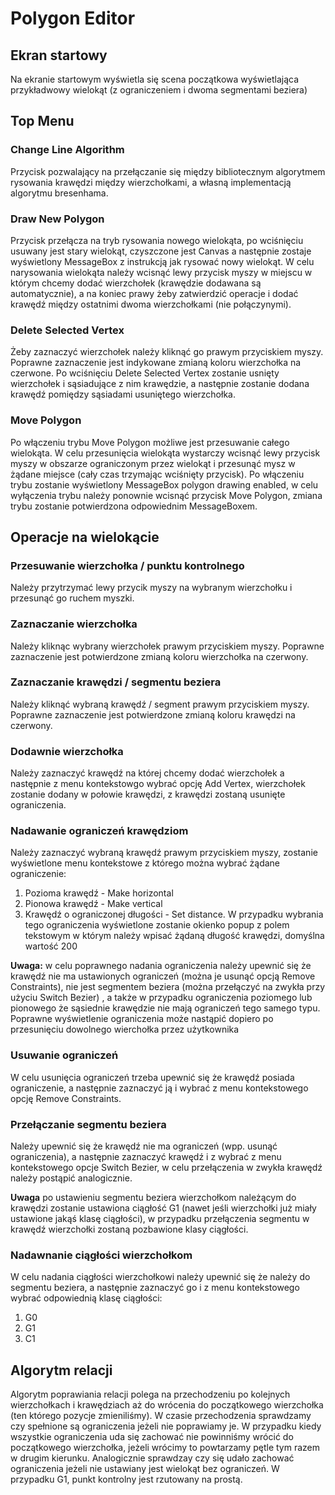  # Polygon Editor
 ## Ekran startowy 
 Na ekranie startowym wyświetla się scena początkowa wyświetlająca przykładwowy wielokąt (z ograniczeniem i dwoma segmentami beziera)
 ## Top Menu
 ### Change Line Algorithm
 Przycisk pozwalający na przełączanie się między bibliotecznym algorytmem rysowania krawędzi między wierzchołkami, a własną implementacją algorytmu bresenhama.
 ### Draw New Polygon
 Przycisk przełącza na tryb rysowania nowego wielokąta, po wciśnięciu usuwany jest stary wielokąt, czyszczone jest Canvas a następnie zostaje wyświetlony MessageBox z instrukcją 
 jak rysować nowy wielokąt. W celu narysowania wielokąta należy wcisnąć lewy przycisk myszy w miejscu w którym chcemy dodać wierzchołek (krawędzie dodawana są automatycznie), 
 a na koniec prawy żeby zatwierdzić operacje i dodać 
 krawędź między ostatnimi dwoma wierzchołkami (nie połączynymi).
 ### Delete Selected Vertex
 Żeby zaznaczyć wierzchołek należy kliknąć go prawym przyciskiem myszy. Poprawne zaznaczenie jest indykowane zmianą koloru wierzchołka na czerwone.
 Po wciśnięciu Delete Selected Vertex zostanie usnięty wierzchołek i sąsiadujące z nim krawędzie, a następnie zostanie dodana krawędź pomiędzy sąsiadami usuniętego wierzchołka.
 ### Move Polygon
 Po włączeniu trybu Move Polygon możliwe jest przesuwanie całego wielokąta. 
 W celu przesunięcia wielokąta wystarczy wcisnąć lewy przycisk myszy w obszarze ograniczonym przez wielokąt i przesunąć mysz w żądane miejsce (cały czas trzymając wciśnięty przycisk).
 Po włączeniu trybu zostanie wyświetlony MessageBox polygon drawing enabled, 
 w celu wyłączenia trybu należy ponownie wcisnąć przycisk Move Polygon, zmiana trybu zostanie potwierdzona odpowiednim MessageBoxem.
 ## Operacje na wielokącie 
 ### Przesuwanie wierzchołka / punktu kontrolnego
 Należy przytrzymać lewy przycik myszy na wybranym wierzchołku i przesunąć go ruchem myszki.
 ### Zaznaczanie wierzchołka
 Należy kliknąc wybrany wierzchołek prawym przyciskiem myszy. Poprawne zaznaczenie jest potwierdzone zmianą koloru wierzchołka na czerwony.
 ### Zaznaczanie krawędzi / segmentu beziera
 Należy kliknąć wybraną krawędź / segment prawym przyciskiem myszy. Poprawne zaznaczenie jest potwierdzone zmianą koloru krawędzi na czerwony.
 ### Dodawnie wierzchołka
 Należy zaznaczyć krawędź na której chcemy dodać wierzchołek a następnie z menu kontekstowgo wybrać opcję Add Vertex, wierzchołek zostanie dodany w połowie krawędzi, 
 z krawędzi zostaną usunięte ograniczenia.
 ### Nadawanie ograniczeń krawędziom
 Należy zaznaczyć wybraną krawędź prawym przyciskiem myszy, zostanie wyświetlone menu kontekstowe z którego można wybrać żądane ograniczenie:
 1. Pozioma krawędź - Make horizontal
 2. Pionowa krawędź - Make vertical
 3. Krawędź o ograniczonej długości - Set distance. W przypadku wybrania tego ograniczenia wyświetlone zostanie okienko popup z polem tekstowym w którym należy wpisać żądaną długość krawędzi, domyślna wartość 200

**Uwaga:** w celu poprawnego nadania ograniczenia należy upewnić się że krawędź nie ma ustawionych ograniczeń (można je usunąć opcją Remove Constraints), nie jest segmentem beziera 
(można przełączyć na zwykła przy użyciu Switch Bezier)
, a także w przypadku ograniczenia poziomego lub pionowego że sąsiednie krawędzie nie mają ograniczeń tego samego typu. 
Poprawne wyświetlenie ograniczenia może nastąpić dopiero po przesunięciu dowolnego wierchołka przez użytkownika
### Usuwanie ograniczeń
W celu usunięcia ograniczeń trzeba upewnić się że krawędź posiada ograniczenie, a następnie zaznaczyć ją i wybrać z menu kontekstowego opcję Remove Constraints.
### Przełączanie segmentu beziera
Należy upewnić się że krawędź nie ma ograniczeń (wpp. usunąć ograniczenia), a następnie zaznaczyć krawędź i z wybrać z menu kontekstowego opcje Switch Bezier, 
w celu przełączenia w zwykła krawędź należy postąpić analogicznie.

**Uwaga** po ustawieniu segmentu beziera wierzchołkom należącym do krawędzi zostanie ustawiona ciągłość G1 (nawet jeśli wierzchołki już miały ustawione jakąś klasę ciągłości), 
w przypadku przełączenia segmentu w krawędź wierzchołki zostaną pozbawione klasy ciągłości.
### Nadawnanie ciągłości wierzchołkom
W celu nadania ciągłości wierzchołkowi należy upewnić się że należy do segmentu beziera, a następnie zaznaczyć go i z menu kontekstowego wybrać odpowiednią klasę ciągłości:
1. G0
2. G1
3. C1

## Algorytm relacji
Algorytm poprawiania relacji polega na przechodzeniu po kolejnych wierzchołkach i krawędziach aż do wrócenia do początkowego wierzchołka (ten którego 
pozycje zmieniliśmy). W czasie przechodzenia sprawdzamy czy spełnione są ograniczenia jeżeli nie poprawiamy je. W przypadku kiedy wszystkie ograniczenia
uda się zachować nie powinniśmy wrócić do początkowego wierzchołka, jeżeli wrócimy to powtarzamy pętle tym razem w drugim kierunku. Analogicznie sprawdzay czy się udało zachować ograniczenia jeżeli nie ustawiany jest wielokąt bez ograniczeń.
W przypadku G1, punkt kontrolny jest rzutowany na prostą.
  
 
